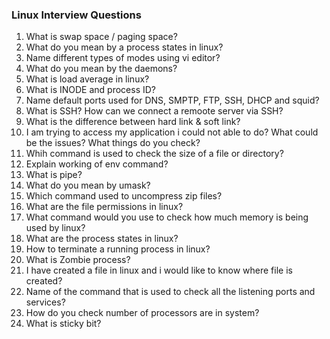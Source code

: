 ### Linux Interview Questions

1. What is swap space / paging space?
2. What do you mean by a process states in linux?
3. Name different types of modes using vi editor?
4. What do you mean by the daemons?
5. What is load average in linux?
6. What is INODE and process ID?
7. Name default ports used for DNS, SMPTP, FTP, SSH, DHCP and squid?
8. What is SSH? How can we connect a remoote server via SSH?
9. What is the difference between hard link & soft link?
10. I am trying to access my application i could not able to do? What could be the issues? What things do you check?
11. Whih command is used to check the size of a file or directory?
12. Explain working of env command?
13. What is pipe?
14. What do you mean by umask?
15. Which command used to uncompress zip files?
16. What are the file permissions in linux?
17. What command would you use to check how much memory is being used by linux?
18. What are the process states in linux?
19. How to terminate a running process in linux?
20. What is Zombie process?
21. I have created a file in linux and i would like to know where file is created?
22. Name of the command that is used to check all the listening ports and services?
23. How do you check number of processors are in system? 
24. What is sticky bit?
